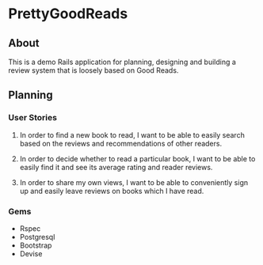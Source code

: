 # PrettyGoodReads

## About

This is a demo Rails application for planning, designing and building a review system that is loosely based on Good Reads.

## Planning

### User Stories

1. In order to find a new book to read, I want to be able to easily search based on the reviews and recommendations of other readers. 

2. In order to decide whether to read a particular book, I want to be able to easily find it and see its average rating and reader reviews.

3. In order to share my own views, I want to be able to conveniently sign up and easily leave reviews on books which I have read. 

### Gems

- Rspec
- Postgresql
- Bootstrap
- Devise

